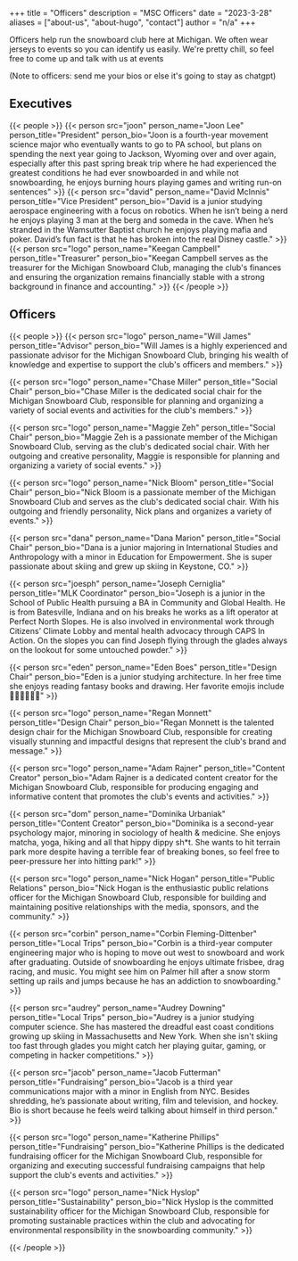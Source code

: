 +++
title = "Officers"
description = "MSC Officers"
date = "2023-3-28"
aliases = ["about-us", "about-hugo", "contact"]
author = "n/a"
+++

Officers help run the snowboard club here at Michigan. We often wear jerseys to events so you can identify us easily. We're pretty chill, so feel free to come up and talk with us at events

(Note to officers: send me your bios or else it's going to stay as chatgpt)

## Executives
{{< people >}}
    {{< person src="joon" person_name="Joon Lee" person_title="President" person_bio="Joon is a fourth-year movement science major who eventually wants to go to PA school, but plans on spending the next year going to Jackson, Wyoming over and over again, especially after this past spring break trip where he had experienced the greatest conditions he had ever snowboarded in and while not snowboarding, he enjoys burning hours playing games and writing run-on sentences" >}}
    {{< person src="david" person_name="David McInnis" person_title="Vice President" person_bio="David is a junior studying aerospace engineering with a focus on robotics. When he isn’t being a nerd he enjoys playing 3 man at the berg and someda in the cave. When he’s stranded in the Wamsutter Baptist church he enjoys playing mafia and poker. David’s fun fact is that he has broken into the real Disney castle." >}}
    {{< person src="logo" person_name="Keegan Campbell" person_title="Treasurer" person_bio="Keegan Campbell serves as the treasurer for the Michigan Snowboard Club, managing the club's finances and ensuring the organization remains financially stable with a strong background in finance and accounting." >}}
{{< /people >}}

## Officers
{{< people >}}
{{< person src="logo" person_name="Will James" person_title="Advisor" person_bio="Will James is a highly experienced and passionate advisor for the Michigan Snowboard Club, bringing his wealth of knowledge and expertise to support the club's officers and members." >}}

{{< person src="logo" person_name="Chase Miller" person_title="Social Chair" person_bio="Chase Miller is the dedicated social chair for the Michigan Snowboard Club, responsible for planning and organizing a variety of social events and activities for the club's members." >}}

{{< person src="logo" person_name="Maggie Zeh" person_title="Social Chair" person_bio="Maggie Zeh is a passionate member of the Michigan Snowboard Club, serving as the club's dedicated social chair. With her outgoing and creative personality, Maggie is responsible for planning and organizing a variety of social events." >}}

{{< person src="logo" person_name="Nick Bloom" person_title="Social Chair" person_bio="Nick Bloom is a passionate member of the Michigan Snowboard Club and serves as the club's dedicated social chair. With his outgoing and friendly personality, Nick plans and organizes a variety of events." >}}

{{< person src="dana" person_name="Dana Marion" person_title="Social Chair" person_bio="Dana is a junior majoring in International Studies and Anthropology with a minor in Education for Empowerment. She is super passionate about skiing and grew up skiing in Keystone, CO." >}}

{{< person src="joesph" person_name="Joseph Cerniglia" person_title="MLK Coordinator" person_bio="Joseph is a junior in the School of Public Health pursuing a BA in Community and Global Health. He is from Batesville, Indiana and on his breaks he works as a lift operator at Perfect North Slopes. He is also involved in environmental work through Citizens’ Climate Lobby and mental health advocacy through CAPS In Action. On the slopes you can find Joseph flying through the glades always on the lookout for some untouched powder." >}}

{{< person src="eden" person_name="Eden Boes" person_title="Design Chair" person_bio="Eden is a junior studying architecture. In her free time she enjoys reading fantasy books and drawing. Her favorite emojis include 🤠🕺😵‍💫🫡🫣" >}}

{{< person src="logo" person_name="Regan Monnett" person_title="Design Chair" person_bio="Regan Monnett is the talented design chair for the Michigan Snowboard Club, responsible for creating visually stunning and impactful designs that represent the club's brand and message." >}}

{{< person src="logo" person_name="Adam Rajner" person_title="Content Creator" person_bio="Adam Rajner is a dedicated content creator for the Michigan Snowboard Club, responsible for producing engaging and informative content that promotes the club's events and activities." >}}

{{< person src="dom" person_name="Dominika Urbaniak" person_title="Content Creator" person_bio="Dominika is a second-year psychology major, minoring in sociology of health & medicine. She enjoys matcha, yoga, hiking and all that hippy dippy sh*t. She wants to hit terrain park more despite having a terrible fear of breaking bones, so feel free to peer-pressure her into hitting park!" >}}

{{< person src="logo" person_name="Nick Hogan" person_title="Public Relations" person_bio="Nick Hogan is the enthusiastic public relations officer for the Michigan Snowboard Club, responsible for building and maintaining positive relationships with the media, sponsors, and the community." >}}

{{< person src="corbin" person_name="Corbin Fleming-Dittenber" person_title="Local Trips" person_bio="Corbin is a third-year computer engineering major who is hoping to move out west to snowboard and work after graduating. Outside of snowboarding he enjoys ultimate frisbee, drag racing, and music. You might see him on Palmer hill after a snow storm setting up rails and jumps because he has an addiction to snowboarding." >}}

{{< person src="audrey" person_name="Audrey Downing" person_title="Local Trips" person_bio="Audrey is a junior studying computer science. She has mastered the dreadful east coast conditions growing up skiing in Massachusetts and New York. When she isn't skiing too fast through glades you might catch her playing guitar, gaming, or competing in hacker competitions." >}}

{{< person src="jacob" person_name="Jacob Futterman" person_title="Fundraising" person_bio="Jacob is a third year communications major with a minor in English from NYC. Besides shredding, he’s passionate about writing, film and television, and hockey. Bio is short because he feels weird talking about himself in third person." >}}

{{< person src="logo" person_name="Katherine Phillips" person_title="Fundraising" person_bio="Katherine Phillips is the dedicated fundraising officer for the Michigan Snowboard Club, responsible for organizing and executing successful fundraising campaigns that help support the club's events and activities." >}}

{{< person src="logo" person_name="Nick Hyslop" person_title="Sustainability" person_bio="Nick Hyslop is the committed sustainability officer for the Michigan Snowboard Club, responsible for promoting sustainable practices within the club and advocating for environmental responsibility in the snowboarding community." >}}

{{< /people >}}
